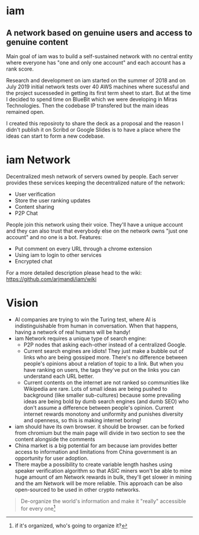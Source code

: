 # iam
## A network based on genuine users and access to genuine content

Main goal of iam was to build a self-sustained network with no central entity where everyone has "one and only one account" and each account has a rank score.

Research and development on iam started on the summer of 2018 and on July 2019 initial network tests over 40 AWS machines where sucessful and the project sucesseded in getting its first term sheet to start. But at the time I decided to spend time on BlueBit which we were developing in Miras Technologies. Then the codebase IP transfered but the main ideas remained open.

I created this reposiroty to share the deck as a proposal and the reason I didn't publish it on Scribd or Google Slides is to have a place where the ideas can start to form a new codebase. 

# iam Network
Decentralized mesh network of servers owned by people. Each server provides these services keeping the decentralized nature of the network:
- User verification
- Store the user ranking updates
- Content sharing
- P2P Chat

People join this network using their voice. They'll have a unique account and they can also trust that everybody else on the network owns "just one account" and no one is a bot.
Features:
- Put comment on every URL through a chrome extension
- Using iam to login to other services
- Encrypted chat

For a more detailed description please head to the wiki: 
https://github.com/arjmandi/iam/wiki

# Vision

* Al companies are trying to win the Turing test, where Al is indistinguishable from human in conversation. When that happens, having a network of real humans will be handy!
* iam Network requires a unique type of search engine:
  - P2P nodes that asking each-other instead of a centralized Google. 
  - Current search engines are idiots! They just make a bubble out of links who are being gossiped more. There's no difference between people's opinions about a relation of topic to a link. But when you have ranking on users, the tags they've put on the links you can understand each URL better. 
  - Current contents on the internet are not ranked so communities like Wikipedia are rare. Lots of small ideas are being pushed to background (like smaller sub-cultures) because some prevailing ideas are being bold by dumb search engines (and dumb SEO) who don't assume a difference between people's opinion. Current internet rewards monotony and uniformity and punishes diversity and openness, so this is making internet boring!
* iam should have its own browser. it should be browser. can be forked from chromium but the main page will divide in two section to see the content alongside the comments 
* China market is a big potential for am because iam provides better access to information and limitations from China government is an opportunity for user adoption. 
* There maybe a possibility to create variable length hashes using speaker verification algorithm so that ASIC miners won't be able to mine huge amount of am Network rewards in bulk, they'll get slower in mining and the am Network will be more reliable. This approach can be also open-sourced to be used in other crypto networks.

> 
> De-organize the world's information and make it "really" accessible for every one[^1]
> 


[^1]: if it's organized, who's going to organize it?
